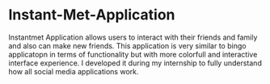 # Instant-Met-Application
Instantmet Application  allows users to interact with their friends and family and also can make new friends.
This application is very similar to bingo applicatopn in terms of functionality but with more colorfull and interactive interface experience.
I developed it during my internship to fully understand how all social media applications work.
